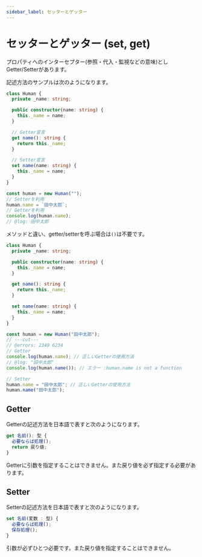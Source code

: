 ```yaml
---
sidebar_label: セッターとゲッター
---
```


# セッターとゲッター (set, get)

プロパティへのインターセプター(参照・代入・監視などの意味)としGetter/Setterがあります。

記述方法のサンプルは次のようになります。

```ts twoslash
class Human {
  private _name: string;

  public constructor(name: string) {
    this._name = name;
  }

  // Getter宣言
  get name(): string {
    return this._name;
  }

  // Setter宣言
  set name(name: string) {
    this._name = name;
  }
}

const human = new Human("");
// Setterを利用
human.name = `田中太郎`;
// Getterを利用
console.log(human.name);
// @log: 田中太郎
```

メソッドと違い、getter/setterを呼ぶ場合は`()`は不要です。

```ts twoslash
class Human {
  private _name: string;

  public constructor(name: string) {
    this._name = name;
  }

  get name(): string {
    return this._name;
  }

  set name(name: string) {
    this._name = name;
  }
}

const human = new Human("田中太郎");
// ---cut---
// @errors: 2349 6234
// Getter
console.log(human.name); // 正しいGetterの使用方法
// @log: "田中太郎"
console.log(human.name()); // エラー :human.name is not a function

// Setter
human.name = "田中太郎"; // 正しいSetterの使用方法
human.name("田中太郎");
```

## Getter

Getterの記述方法を日本語で表すと次のようになります。

```ts
get 名前(): 型 {
  必要ならば処理();
  return 戻り値;
}
```

Getterに引数を指定することはできません。また戻り値を必ず指定する必要があります。

## Setter

Setterの記述方法を日本語で表すと次のようになります。

```ts
set 名前(変数 : 型) {
  必要ならば処理();
  保存処理();
}
```

引数が必ずひとつ必要です。また戻り値を指定することはできません。
